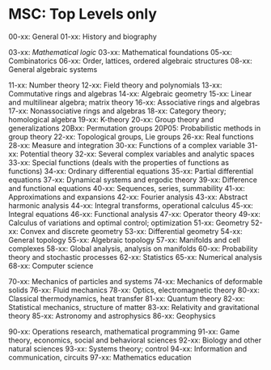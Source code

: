 # MSC: Top Levels only


00-xx: General
01-xx: History and biography

03-xx: *Mathematical logic* 
03-xx: Mathematical foundations
05-xx: Combinatorics
06-xx: Order, lattices, ordered algebraic structures
08-xx: General algebraic systems

11-xx: Number theory
12-xx: Field theory and polynomials
13-xx: Commutative rings and algebras
14-xx: Algebraic geometry
15-xx: Linear and multilinear algebra; matrix theory
16-xx: Associative rings and algebras
17-xx: Nonassociative rings and algebras
18-xx: Category theory; homological algebra
19-xx: K-theory
20-xx: Group theory and generalizations
20Bxx: Permutation groups
20P05: Probabilistic methods in group theory
22-xx: Topological groups, Lie groups
26-xx: Real functions
28-xx: Measure and integration
30-xx: Functions of a complex variable
31-xx: Potential theory
32-xx: Several complex variables and analytic spaces
33-xx: Special functions (deals with the properties of functions as functions)
34-xx: Ordinary differential equations
35-xx: Partial differential equations
37-xx: Dynamical systems and ergodic theory
39-xx: Difference and functional equations
40-xx: Sequences, series, summability
41-xx: Approximations and expansions
42-xx: Fourier analysis
43-xx: Abstract harmonic analysis
44-xx: Integral transforms, operational calculus
45-xx: Integral equations
46-xx: Functional analysis
47-xx: Operator theory
49-xx: Calculus of variations and optimal control; optimization
51-xx: Geometry
52-xx: Convex and discrete geometry
53-xx: Differential geometry
54-xx: General topology
55-xx: Algebraic topology
57-xx: Manifolds and cell complexes
58-xx: Global analysis, analysis on manifolds
60-xx: Probability theory and stochastic processes
62-xx: Statistics
65-xx: Numerical analysis
68-xx: Computer science

70-xx: Mechanics of particles and systems
74-xx: Mechanics of deformable solids
76-xx: Fluid mechanics
78-xx: Optics, electromagnetic theory
80-xx: Classical thermodynamics, heat transfer
81-xx: Quantum theory
82-xx: Statistical mechanics, structure of matter
83-xx: Relativity and gravitational theory
85-xx: Astronomy and astrophysics
86-xx: Geophysics

90-xx: Operations research, mathematical programming
91-xx: Game theory, economics, social and behavioral sciences
92-xx: Biology and other natural sciences
93-xx: Systems theory; control
94-xx: Information and communication, circuits
97-xx: Mathematics education
